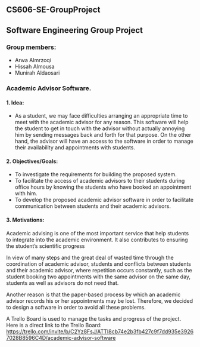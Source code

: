 ## CS606-SE-GroupProject
## Software Engineering Group Project 

### Group members: 
- Arwa Almrzoqi			
- Hissah Almousa			
- Munirah Aldaosari			


### Academic Advisor Software. 

#### 1. Idea: 
- As a student, we may face difficulties arranging an appropriate time to meet with the academic advisor for any reason. This software will help the student to get 		in touch with the advisor without actually annoying him by sending messages back and forth for that purpose. On the other hand, the advisor will have an access to 		 the software in order to manage their availability and appointments with students. 

#### 2. Objectives/Goals:
- To investigate the requirements for building the proposed system.
- To facilitate the access of academic advisors to their students during office hours by knowing the students who have booked an appointment with him.
- To develop the proposed academic advisor software in order to facilitate communication between students and their academic advisors.

#### 3. Motivations: 
Academic advising is one of the most important service that help students to integrate into the academic environment. It also contributes to ensuring the student’s scientific progress 

In view of many steps and the great deal of wasted time through the coordination of academic advisor, students and conflicts between students and their academic advisor, where repetition occurs constantly, such as the student booking two appointments with the same advisor on the same day, students as well as advisors do not need that. 

Another reason is that the paper-based process by which an academic advisor records his or her appointments may be lost. Therefore, we decided to design a software in order to avoid all these problems. 




A Trello Board is used to manage the tasks and progress of the project.
Here is a direct link to the Trello Board: https://trello.com/invite/b/C2Yz8FsJ/ATTI8cb74e2b3fb427c9f7dd935e39267028B8596C4D/academic-advisor-software

